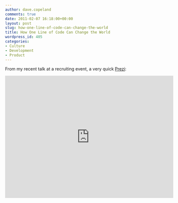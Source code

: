 ```yaml
---
author: dave.copeland
comments: true
date: 2011-02-07 16:18:00+00:00
layout: post
slug: how-one-line-of-code-can-change-the-world
title: How One Line of Code Can Change the World
wordpress_id: 405
categories:
- Culture
- Development
- Product
---
```


From my recent talk at a recruiting event, a very quick [Prezi](www.prezi.com):

<iframe src="http://prezi.com/embed/5dpc5twja_kl/?bgcolor=ffffff&amp;lock_to_path=1&amp;autoplay=0&amp;autohide_ctrls=0&amp;features=undefined&amp;disabled_features=undefined" width="550" height="400" frameBorder="0"></iframe>
